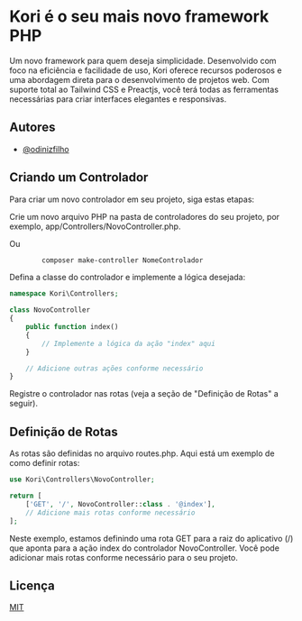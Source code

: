 
# Kori é o seu mais novo framework PHP

 Um novo framework para quem deseja simplicidade. Desenvolvido com foco na eficiência e facilidade de uso, Kori oferece recursos poderosos e uma abordagem direta para o desenvolvimento de projetos web. Com suporte total ao Tailwind CSS e Preactjs, você terá todas as ferramentas necessárias para criar interfaces elegantes e responsivas. 


## Autores

- [@odinizfilho](https://www.github.com/odinizfilho)


## Criando um Controlador

Para criar um novo controlador em seu projeto, siga estas etapas:

Crie um novo arquivo PHP na pasta de controladores do seu projeto, por exemplo, app/Controllers/NovoController.php.

Ou
```bash
        composer make-controller NomeControlador
```

Defina a classe do controlador e implemente a lógica desejada:

```php
namespace Kori\Controllers;

class NovoController
{
    public function index()
    {
        // Implemente a lógica da ação "index" aqui
    }

    // Adicione outras ações conforme necessário
}

```
Registre o controlador nas rotas  (veja a seção de "Definição de Rotas" a seguir).

## Definição de Rotas

As rotas são definidas no arquivo routes.php. Aqui está um exemplo de como definir rotas:

```php
use Kori\Controllers\NovoController;

return [
    ['GET', '/', NovoController::class . '@index'],
    // Adicione mais rotas conforme necessário
];

```
Neste exemplo, estamos definindo uma rota GET para a raiz do aplicativo (/) que aponta para a ação index do controlador NovoController. Você pode adicionar mais rotas conforme necessário para o seu projeto.



## Licença

[MIT](https://choosealicense.com/licenses/mit/)

